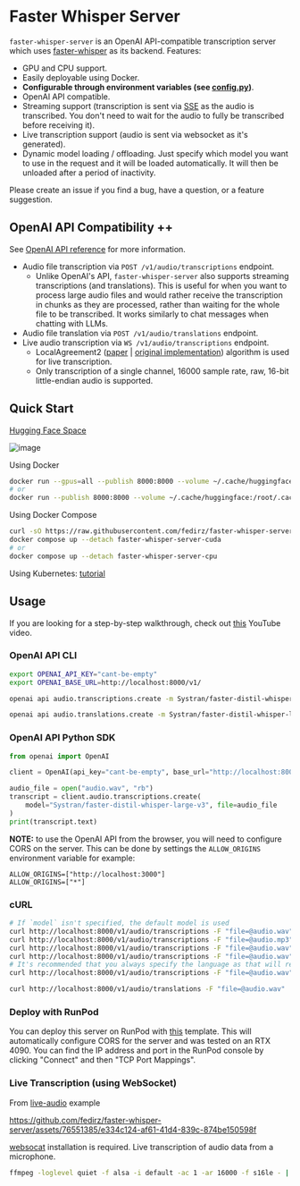 # Faster Whisper Server

`faster-whisper-server` is an OpenAI API-compatible transcription server which uses [faster-whisper](https://github.com/SYSTRAN/faster-whisper) as its backend.
Features:

- GPU and CPU support.
- Easily deployable using Docker.
- **Configurable through environment variables (see [config.py](./src/faster_whisper_server/config.py))**.
- OpenAI API compatible.
- Streaming support (transcription is sent via [SSE](https://en.wikipedia.org/wiki/Server-sent_events) as the audio is transcribed. You don't need to wait for the audio to fully be transcribed before receiving it).
- Live transcription support (audio is sent via websocket as it's generated).
- Dynamic model loading / offloading. Just specify which model you want to use in the request and it will be loaded automatically. It will then be unloaded after a period of inactivity.

Please create an issue if you find a bug, have a question, or a feature suggestion.

## OpenAI API Compatibility ++

See [OpenAI API reference](https://platform.openai.com/docs/api-reference/audio) for more information.

- Audio file transcription via `POST /v1/audio/transcriptions` endpoint.
  - Unlike OpenAI's API, `faster-whisper-server` also supports streaming transcriptions (and translations). This is useful for when you want to process large audio files and would rather receive the transcription in chunks as they are processed, rather than waiting for the whole file to be transcribed. It works similarly to chat messages when chatting with LLMs.
- Audio file translation via `POST /v1/audio/translations` endpoint.
- Live audio transcription via `WS /v1/audio/transcriptions` endpoint.
  - LocalAgreement2 ([paper](https://aclanthology.org/2023.ijcnlp-demo.3.pdf) | [original implementation](https://github.com/ufal/whisper_streaming)) algorithm is used for live transcription.
  - Only transcription of a single channel, 16000 sample rate, raw, 16-bit little-endian audio is supported.

## Quick Start

[Hugging Face Space](https://huggingface.co/spaces/Iatalking/fast-whisper-server)

![image](https://github.com/fedirz/faster-whisper-server/assets/76551385/6d215c52-ded5-41d2-89a5-03a6fd113aa0)

Using Docker

```bash
docker run --gpus=all --publish 8000:8000 --volume ~/.cache/huggingface:/root/.cache/huggingface fedirz/faster-whisper-server:latest-cuda
# or
docker run --publish 8000:8000 --volume ~/.cache/huggingface:/root/.cache/huggingface fedirz/faster-whisper-server:latest-cpu
```

Using Docker Compose

```bash
curl -sO https://raw.githubusercontent.com/fedirz/faster-whisper-server/master/compose.yaml
docker compose up --detach faster-whisper-server-cuda
# or
docker compose up --detach faster-whisper-server-cpu
```

Using Kubernetes: [tutorial](https://substratus.ai/blog/deploying-faster-whisper-on-k8s)

## Usage

If you are looking for a step-by-step walkthrough, check out [this](https://www.youtube.com/watch?app=desktop&v=vSN-oAl6LVs) YouTube video.

### OpenAI API CLI

```bash
export OPENAI_API_KEY="cant-be-empty"
export OPENAI_BASE_URL=http://localhost:8000/v1/
```

```bash
openai api audio.transcriptions.create -m Systran/faster-distil-whisper-large-v3 -f audio.wav --response-format text

openai api audio.translations.create -m Systran/faster-distil-whisper-large-v3 -f audio.wav --response-format verbose_json
```

### OpenAI API Python SDK

```python
from openai import OpenAI

client = OpenAI(api_key="cant-be-empty", base_url="http://localhost:8000/v1/")

audio_file = open("audio.wav", "rb")
transcript = client.audio.transcriptions.create(
    model="Systran/faster-distil-whisper-large-v3", file=audio_file
)
print(transcript.text)
```

**NOTE:** to use the OpenAI API from the browser, you will need to configure CORS on the server. This can be done by settings the `ALLOW_ORIGINS` environment variable
for example:

```
ALLOW_ORIGINS=["http://localhost:3000"]
ALLOW_ORIGINS=["*"]
```

### cURL

```bash
# If `model` isn't specified, the default model is used
curl http://localhost:8000/v1/audio/transcriptions -F "file=@audio.wav"
curl http://localhost:8000/v1/audio/transcriptions -F "file=@audio.mp3"
curl http://localhost:8000/v1/audio/transcriptions -F "file=@audio.wav" -F "stream=true"
curl http://localhost:8000/v1/audio/transcriptions -F "file=@audio.wav" -F "model=Systran/faster-distil-whisper-large-v3"
# It's recommended that you always specify the language as that will reduce the transcription time
curl http://localhost:8000/v1/audio/transcriptions -F "file=@audio.wav" -F "language=en"

curl http://localhost:8000/v1/audio/translations -F "file=@audio.wav"
```

### Deploy with RunPod

You can deploy this server on RunPod with [this](https://runpod.io/console/deploy?template=ydh4lwsri8&ref=dep6l83q) template. This will automatically configure CORS for the server and was tested on an RTX 4090. You can find the IP address and port in the RunPod console by clicking "Connect" and then "TCP Port Mappings".

### Live Transcription (using WebSocket)

From [live-audio](./examples/live-audio) example

https://github.com/fedirz/faster-whisper-server/assets/76551385/e334c124-af61-41d4-839c-874be150598f

[websocat](https://github.com/vi/websocat?tab=readme-ov-file#installation) installation is required.
Live transcription of audio data from a microphone.

```bash
ffmpeg -loglevel quiet -f alsa -i default -ac 1 -ar 16000 -f s16le - | websocat --binary ws://localhost:8000/v1/audio/transcriptions
```
